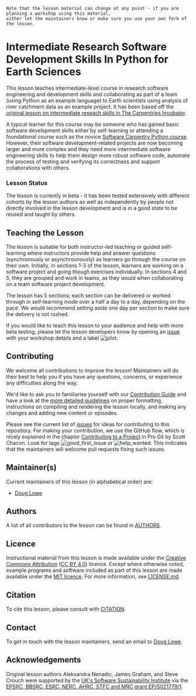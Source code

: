 ```
Note that the lesson material can change at any point - if you are planning a workshop using this material, 
either let the maintainers know or make sure you use your own fork of the lesson.
```

# Intermediate Research Software Development Skills In Python for Earth Sciences

This lesson teaches intermediate-level course in research software engineering and development skills and collaborating as part of a 
team (using Python as an example language) to Earth scientists using analysis of river catchment data as an example project. It has been
based off the [original lesson on intermediate reseach skills in The Carpentries Incubator](https://github.com/carpentries-incubator/python-intermediate-inflammation). 

A typical learner for this course may be someone who has gained basic software development skills either by 
self-learning or attending a foundational course such as the novice [Software Carpentry Python course][swc-lessons]. 
However, their software 
development-related projects are now becoming larger and more complex and they need more 
intermediate software engineering skills to help them design more robust software code, 
automate the process of testing and verifying its correctness and support collaborations with others.

### Lesson Status

The lesson is currently in beta - it has been tested extensively with 
different cohorts by the lesson authors as well as independently by people not directly involved in the lesson development
and is in a good state to be reused and taught by others.

## Teaching the Lesson

The lesson is suitable for both instructor-led teaching or guided self-learning where instructors provide help 
and answer questions (synchronously or asynchrounously) as learners go through the course on their own. 
Initially, in sections 1-3 of the lesson, 
learners are working on a software project and going though exercises individually.
In sections 4 and 5, they are grouped and work in teams,
as they would when collaborating on a team software project development.

The lesson has 5 sections; 
each section can be delivered or worked through in self-learning mode over a half a day to a day, 
depending on the pace.
We would recommend setting aside one day per section to make sure the delivery is not rushed. 

If you would like to teach this lesson to your audience and help with more beta testing, 
please let the lesson developers know by opening an [issue](https://github.com/carpentries-incubator/python-intermediate-development-earth-sciences/issues/new?assignees=&labels=pilot&template=lesson-pilot-issue-template.md&title=) with your workshop details and a 
label ![pilot](https://shields.io/badge/-pilot-31E930).

## Contributing

We welcome all contributions to improve the lesson! Maintainers will do their best to help you if you have any
questions, concerns, or experience any difficulties along the way.

We'd like to ask you to familiarise yourself with our [Contribution Guide](CONTRIBUTING.md) and have a look at
the [more detailed guidelines][lesson-example] on proper formatting, instructions on compiling and rendering the lesson locally, and 
making any changes and adding new content or episodes.

Please see the current list of [issues][issues] for ideas for contributing to this
repository. For making your contribution, we use the GitHub flow, which is
nicely explained in the chapter [Contributing to a Project](http://git-scm.com/book/en/v2/GitHub-Contributing-to-a-Project) in Pro Git
by Scott Chacon.
Look for tags ![good_first_issue](https://img.shields.io/badge/-good%20first%20issue-blueviolet.svg) or
![help_wanted](https://img.shields.io/badge/-help%20wanted-green.svg). 
This indicates that the maintainers will welcome pull requests fixing such issues.

## Maintainer(s)

Current maintainers of this lesson (in alphabetical order) are:

* [Doug Lowe][doug-lowe]

## Authors

A list of all contributors to the lesson can be found in [AUTHORS](AUTHORS).

## Licence

Instructional material from this lesson is made available under the
[Creative Commons Attribution][cc-by-human] ([CC BY 4.0][cc-by-legal]) licence. Except where
otherwise noted, example programs and software included as part of this lesson are made available
under the [MIT licence][mit-license]. For more information, see [LICENSE.md](LICENSE.md).

## Citation

To cite this lesson, please consult with [CITATION](CITATION).

## Contact

To get in touch with the lesson maintainers, send an email to [Doug Lowe](mailto:Douglas.Lowe@manchester.ac.uk).

## Acknowledgements

Original lesson authors Aleksandra Nenadic, James Graham, and Steve Crouch were supported by the [UK's Software Sustainability Institute][ssi] via the [EPSRC, BBSRC, ESRC, NERC, AHRC, STFC and MRC grant EP/S021779/1](https://gow.epsrc.ukri.org/NGBOViewGrant.aspx?GrantRef=EP/S021779/1). 

[swc-lessons]: https://software-carpentry.org/lessons/
[best-practices]: http://journals.plos.org/plosbiology/article?id=10.1371/journal.pbio.1001745
[good-practices]: http://journals.plos.org/ploscompbiol/article?id=10.1371/journal.pcbi.1005510
[programming-with-python]: https://swcarpentry.github.io/python-novice-inflammation/
[lesson-example]: https://carpentries.github.io/lesson-example
[issues]: ../../issues
[steve-crouch]: https://github.com/steve-crouch
[james-graham]: https://github.com/jag1g13
[aleksandra-nenadic]: https://github.com/anenadic
[cc-by-human]: https://creativecommons.org/licenses/by/4.0/
[cc-by-legal]: https://creativecommons.org/licenses/by/4.0/legalcode
[mit-license]: https://opensource.org/licenses/MIT
[styles]: https://github.com/carpentries/styles/
[ssi]: https://software.ac.uk/
[matthew-bluteau]: https://github.com/bielsnohr
[doug-lowe]: https://github.com/douglowe
[kamilla-kopec-harding]: https://github.com/kkh451
